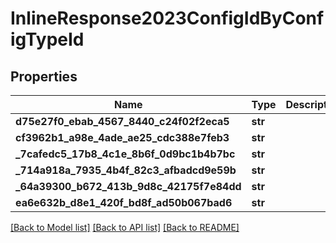 # InlineResponse2023ConfigIdByConfigTypeId

## Properties
Name | Type | Description | Notes
------------ | ------------- | ------------- | -------------
**d75e27f0_ebab_4567_8440_c24f02f2eca5** | **str** |  | [optional] 
**cf3962b1_a98e_4ade_ae25_cdc388e7feb3** | **str** |  | 
**_7cafedc5_17b8_4c1e_8b6f_0d9bc1b4b7bc** | **str** |  | [optional] 
**_714a918a_7935_4b4f_82c3_afbadcd9e59b** | **str** |  | [optional] 
**_64a39300_b672_413b_9d8c_42175f7e84dd** | **str** |  | 
**ea6e632b_d8e1_420f_bd8f_ad50b067bad6** | **str** |  | [optional] 

[[Back to Model list]](../README.md#documentation-for-models) [[Back to API list]](../README.md#documentation-for-api-endpoints) [[Back to README]](../README.md)


